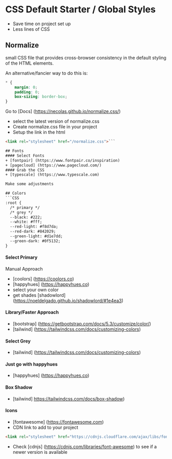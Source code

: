 # CSS Default Starter / Global Styles
+ Save time on project set up
+ Less lines of CSS

## Normalize
small CSS file that provides cross-browser consistency in the default styling of the HTML elements.

An alternative/fancier way to do this is:
```CSS
* {
    margin: 0;
    padding: 0;
    box-sizing: border-box;
}
```
Go to [Docs] (https://necolas.github.io/normalize.css/)
+ select the latest version of normalize.css
+ Create normalize.css file in your project
+ Setup the link in the html

```HTML
<link rel="stylesheet" href="/normalize.css">```

## Fonts
#### Select Fonts
+ [fontpair] (https://www.fontpair.co/inspiration)
+ [pagecloud] (https://www.pagecloud.com/)
#### Grab the CSS
+ [typescale] (https://www.typescale.com)

Make some adjustments

## Colors
```CSS
:root {
  /* primary */
  /* grey */
  --black: #222;
  --white: #fff;
  --red-light: #f8d7da;
  --red-dark: #842029;
  --green-light: #d1e7dd;
  --green-dark: #0f5132;
}
```
#### Select Primary
Manual Approach
+ [coolors] (https://coolors.co)
+ [happyhues] (https://happyhues.co)
+ select your own color
+ get shades [shadowlord] (https://noeldelgado.github.io/shadowlord/#1e4ea3)

#### Library/Faster Approach
+ [bootstrap] (https://getbootstrap.com/docs/5.3/customize/color/)
+ [tailwind] (https://tailwindcss.com/docs/customizing-colors)

#### Select Grey
+ [tailwind] (https://tailwindcss.com/docs/customizing-colors)

#### Just go with happyhues
+ [happyhues] (https://happyhues.co)

#### Box Shadow
+ [tailwind] https://tailwindcss.com/docs/box-shadow)

#### Icons
+ [fontawesome] (https://fontawesome.com)
+ CDN link to add to your project 
```HTML
<link rel="stylesheet" href="https://cdnjs.cloudflare.com/ajax/libs/font-awesome/6.4.2/css/all.min.css" integrity="sha512-z3gLpd7yknf1YoNbCzqRKc4qyor8gaKU1qmn+CShxbuBusANI9QpRohGBreCFkKxLhei6S9CQXFEbbKuqLg0DA==" crossorigin="anonymous" referrerpolicy="no-referrer" />
```
+ Check [cdnjs] (https://cdnjs.com/libraries/font-awesome) to see if a newer version is available